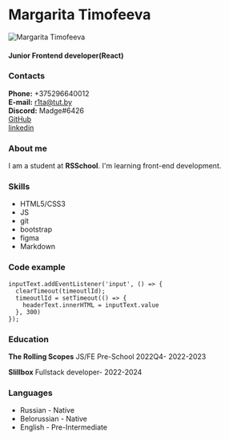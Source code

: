 # Margarita Timofeeva
![Margarita Timofeeva](/rsschool-cv/img/imgonline-com-ua-Shape-lTn1IEIMq31.png) 
#### Junior Frontend developer(React) 

### Contacts                                     
**Phone:** +375296640012                       
**E-mail:** r1ta@tut.by                        
**Discord:** Madge#6426                        
[GitHub](https://github.com/Madge-Timofeeva)   
[linkedin](https://www.linkedin.com/feed/)     

### About me

I am a student at **RSSchool**. 
I'm learning front-end development.

### Skills

* HTML5/CSS3
* JS
* git
* bootstrap
* figma
* Markdown

### Code example
```
inputText.addEventListener('input', () => {
  clearTimeout(timeoutlId);
  timeoutlId = setTimeout(() => {
    headerText.innerHTML = inputText.value
  }, 300)
});
```
### Education

**The Rolling Scopes** 
JS/FE Pre-School 2022Q4- 2022-2023

**Slillbox**
Fullstack developer- 2022-2024

### Languages

* Russian - Native
* Belorussian - Native
* English  - Pre-Intermediate

